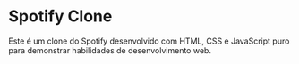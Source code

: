 # Spotify Clone

Este é um clone do Spotify desenvolvido com HTML, CSS e JavaScript puro para demonstrar habilidades de desenvolvimento web.

